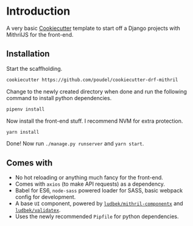 # Introduction

A very basic [Cookiecutter](https://github.com/audreyr/cookiecutter) template to start
off a Django projects with MithrilJS for the front-end.


## Installation

Start the scaffholding.

```bash
cookiecutter https://github.com/poudel/cookiecutter-drf-mithril
```

Change to the newly created directory when done and run the following command to
install python dependencies.

```bash
pipenv install
```

Now install the front-end stuff. I recommend NVM for extra protection.

```bash
yarn install
```

Done! Now run `./manage.py runserver` and `yarn start`.

## Comes with

* No hot reloading or anything much fancy for the front-end.
* Comes with `axios` (to make API requests) as a dependency.
* Babel for ES6, `node-sass` powered loader for SASS, basic webpack config for development.
* A base `UI` component, powered by
  [`ludbek/mithril-componentx`](https://github.com/ludbek/mithril-componentx)
  and [`ludbek/validatex`](https://github.com/ludbek/validatex).
* Uses the newly recommended `Pipfile` for python dependencies.
